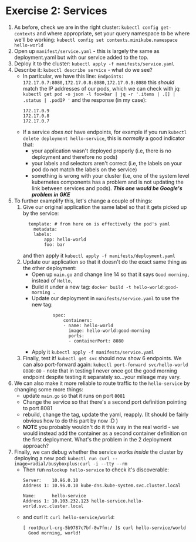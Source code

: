 # Exercise 2: Services
1. As before, check we are in the right cluster: `kubectl config get-contexts` and where appropriate, set your query namespace to be where we'll be working: `kubectl config set contexts.minikube.namespace hello-world`
1. Open up `manifest/service.yaml` - this is largely the same as deployment.yaml but with our service added to the top. 
1. Deploy it to the cluster: `kubectl apply -f manifests/service.yaml`
1. Describe it: `kubectl describe service` - what do we see?
    - In particular, we have this line: 
        `Endpoints:         172.17.0.7:8080,172.17.0.8:8080,172.17.0.9:8080`
        this _should_ match the IP addresses of our pods, which we can check with jq:
        `kubectl get pod -o json -l foo=bar | jq -r '.items | .[] | .status | .podIP '`
        and the response (in my case):
        ```
        172.17.0.9
        172.17.0.8
        172.17.0.7
        ```
    - If a service _does not_ have endpoints, for example if you run `kubectl delete deployment hello-service`, this is _normally_ a good indicator that:
        - your application wasn't deployed properly (i.e, there is no deployment and therefore no pods)
        - your labels and selectors aren't correct (i.e, the labels on your pod do not match the labels on the service)
        - something is wrong with your cluster (i.e, one of the system level kubernetes components has a problem and is not updating the link between services and pods). **_This one would be Google's problem in GKE_**
1. To further examplify this, let's change a couple of things:
    1. Give our original application the same label so that it gets picked up by the service:
        ```
          template: # from here on is effectively the pod's yaml
            metadata:
            labels:
                app: hello-world
                foo: bar
        ```
        and then apply it `kubectl apply -f manifests/deployment.yaml`
    1. Update our application so that it doesn't do the exact same thing as the other deployment:
        - Open up `main.go` and change line 14 so that it says `Good morning,` instead of `Hello,`
        - Build it under a new tag: `docker build -t hello-world:good-morning .`
        - Update our deployment in `manifests/service.yaml` to use the new tag:
            ```
                    spec:
                        containers:
                        - name: hello-world
                          image: hello-world:good-morning
                          ports:
                          - containerPort: 8080 
            ```
        - Apply it `kubectl apply -f manifests/service.yaml`
    1. Finally, test it! `kubectl get svc` should now show 6 endpoints. We can also port-forward again: `kubectl port-forward svc/hello-world 8080:80` - note that in testing I never once got the good morning endpoint despite testing it separately so...your mileage may vary.
1. We can also make it more reliable to route traffic to the `hello-service` by changing some more things:
    - update `main.go` so that it runs on port `8081`
    - Change the service so that there's a second port definition pointing to port 8081
    - rebuild, change the tag, update the yaml, reapply. (It should be fairly obvious how to do this part by now :D )
    - **NOTE** you probably wouldn't do it this way in the real world - we would instead add the container as a second container definition on the first deployment. What's the problem in the 2 deployment approach?
1. Finally, we can debug whether the service works _inside_ the cluster by deploying a new pod: `kubectl run curl --image=radial/busyboxplus:curl -i --tty --rm`
    - Then run `nslookup hello-service` to check it's discoverable:
      ```
      Server:    10.96.0.10
      Address 1: 10.96.0.10 kube-dns.kube-system.svc.cluster.local

      Name:      hello-service
      Address 1: 10.103.232.123 hello-service.hello-world.svc.cluster.local
      ```
    - and curl it: `curl hello-service/world`:
      ```
      [ root@curl-crg-5b9787c7bf-8w7fm:/ ]$ curl hello-service/world
        Good morning, world!
      ```
